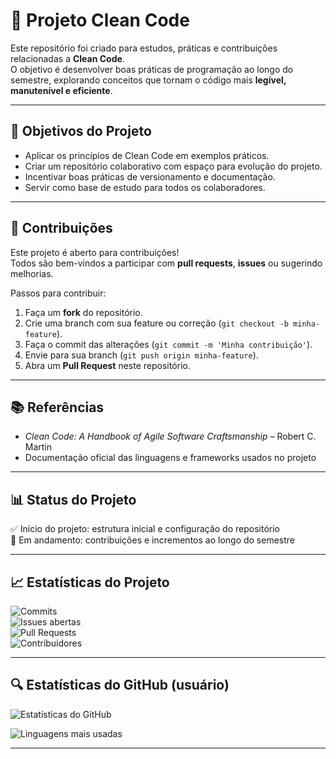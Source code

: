# 🧹 Projeto Clean Code

Este repositório foi criado para estudos, práticas e contribuições relacionadas a **Clean Code**.  
O objetivo é desenvolver boas práticas de programação ao longo do semestre, explorando conceitos que tornam o código mais **legível, manutenível e eficiente**.

---

## 📌 Objetivos do Projeto
- Aplicar os princípios de Clean Code em exemplos práticos.  
- Criar um repositório colaborativo com espaço para evolução do projeto.  
- Incentivar boas práticas de versionamento e documentação.  
- Servir como base de estudo para todos os colaboradores.

---

## 👥 Contribuições
Este projeto é aberto para contribuições!  
Todos são bem-vindos a participar com **pull requests**, **issues** ou sugerindo melhorias.  

Passos para contribuir:
1. Faça um **fork** do repositório.  
2. Crie uma branch com sua feature ou correção (`git checkout -b minha-feature`).  
3. Faça o commit das alterações (`git commit -m 'Minha contribuição'`).  
4. Envie para sua branch (`git push origin minha-feature`).  
5. Abra um **Pull Request** neste repositório.  

---

## 📚 Referências
- *Clean Code: A Handbook of Agile Software Craftsmanship* – Robert C. Martin  
- Documentação oficial das linguagens e frameworks usados no projeto  

---

## 📊 Status do Projeto
✅ Início do projeto: estrutura inicial e configuração do repositório  
🔄 Em andamento: contribuições e incrementos ao longo do semestre  

---

## 📈 Estatísticas do Projeto

![Commits](https://img.shields.io/github/commit-activity/m/CleanCodeCampusVII/CleanCodeCampusVII?style=for-the-badge)  
![Issues abertas](https://img.shields.io/github/issues/CleanCodeCampusVII/CleanCodeCampusVII?style=for-the-badge)  
![Pull Requests](https://img.shields.io/github/issues-pr/CleanCodeCampusVII/CleanCodeCampusVII?style=for-the-badge)  
![Contribuidores](https://img.shields.io/github/contributors/CleanCodeCampusVII/CleanCodeCampusVII?style=for-the-badge)  

---

## 🔍 Estatísticas do GitHub (usuário)
![Estatísticas do GitHub](https://github-readme-stats.vercel.app/api?username=CleanCodeCampusVII&show_icons=true&theme=tokyonight)  

![Linguagens mais usadas](https://github-readme-stats.vercel.app/api/top-langs/?username=CleanCodeCampusVII&layout=compact&theme=tokyonight)  

---
